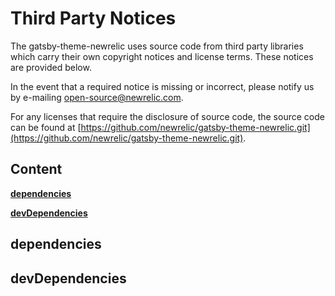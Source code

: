 # Third Party Notices

The gatsby-theme-newrelic uses source code from third party libraries which carry
their own copyright notices and license terms. These notices are provided
below.

In the event that a required notice is missing or incorrect, please notify us
by e-mailing [open-source@newrelic.com](mailto:open-source@newrelic.com).

For any licenses that require the disclosure of source
code, the source code can be found at [https://github.com/newrelic/gatsby-theme-newrelic.git](https://github.com/newrelic/gatsby-theme-newrelic.git).

## Content

**[dependencies](#dependencies)**

**[devDependencies](#devDependencies)**

## dependencies

## devDependencies
